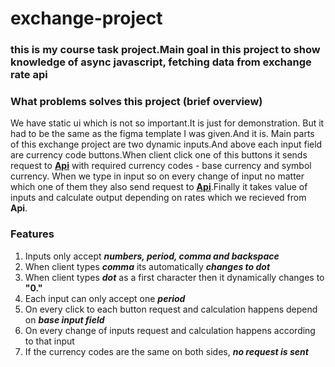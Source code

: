 # exchange-project

### this is my course task project.Main goal in this project to show knowledge of async javascript, fetching data from exchange rate api

### What problems solves this project (brief overview)

We have static ui which is not so important.It is just for demonstration. But it had to be the same as the figma template I was given.And it is.
Main parts of this exchange project are two dynamic inputs.And above each input field are currency code buttons.When client click one of this buttons
it sends request to <a href="https://api.exchangerate.host/latest?base=USD&symbols=RUB">**Api**</a> with required currency codes - base currency and symbol currency.
When we type in input so on every change of input no matter which one of them they also send request to <a href="https://api.exchangerate.host/latest?base=USD&symbols=RUB">**Api**</a>.Finally it takes value of inputs and calculate output depending on rates which we recieved from **Api**.

### Features

1. Inputs only accept **_numbers, period, comma and backspace_**
2. When client types **_comma_** its automatically **_changes to dot_**
3. When client types **_dot_** as a first character then it dynamically changes to **"0."**
4. Each input can only accept one **_period_**
5. On every click to each button request and calculation happens depend on **_base input field_**
6. On every change of inputs request and calculation happens according to that input
7. If the currency codes are the same on both sides, **_no request is sent_**
